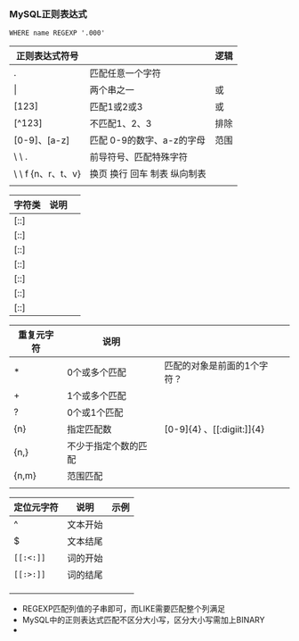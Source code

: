 ### MySQL正则表达式

```Mysql	
WHERE name REGEXP '.000'
```

| 正则表达式符号     |                              | 逻辑 |
| ------------------ | ---------------------------- | ---- |
| .                  | 匹配任意一个字符             |      |
| \|                 | 两个串之一                   | 或   |
| [123]              | 匹配1或2或3                  | 或   |
| [^123]             | 不匹配1、2、3                | 排除 |
| [0-9]、[a-z]       | 匹配 0-9的数字、a-z的字母    | 范围 |
| \ \ .              | 前导符号、匹配特殊字符       |      |
| \ \ f {n、r、t、v} | 换页 换行 回车 制表 纵向制表 |      |
|                    |                              |      |

| 字符类 | 说明 |      |
| ------ | ---- | ---- |
| [::]   |      |      |
| [::]   |      |      |
| [::]   |      |      |
| [::]   |      |      |
| [::]   |      |      |
| [::]   |      |      |
| [::]   |      |      |

| 重复元字符 | 说明                 |                             |
| ---------- | -------------------- | --------------------------- |
| *          | 0个或多个匹配        | 匹配的对象是前面的1个字符？ |
| +          | 1个或多个匹配        |                             |
| ?          | 0个或1个匹配         |                             |
| {n}        | 指定匹配数           | [0-9]{4} 、[[:digiit:]]{4}  |
| {n,}       | 不少于指定个数的匹配 |                             |
| {n,m}      | 范围匹配             |                             |
|            |                      |                             |

| 定位元字符 | 说明     | 示例 |
| ---------- | -------- | ---- |
| ^          | 文本开始 |      |
| $          | 文本结尾 |      |
| `[[:<:]]`  | 词的开始 |      |
| `[[:>:]]`  | 词的结尾 |      |
|            |          |      |
|            |          |      |
|            |          |      |



- REGEXP匹配列值的子串即可，而LIKE需要匹配整个列满足
- MySQL中的正则表达式匹配不区分大小写，区分大小写需加上BINARY
- 